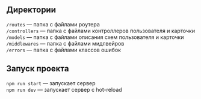 ## Директории

`/routes` — папка с файлами роутера  
`/controllers` — папка с файлами контроллеров пользователя и карточки   
`/models` — папка с файлами описания схем пользователя и карточки  
`/middlewares` — папка с файлами мидлвейров                                
`/errors` — папка с файлами классов ошибок 

## Запуск проекта

`npm run start` — запускает сервер   
`npm run dev` — запускает сервер с hot-reload
